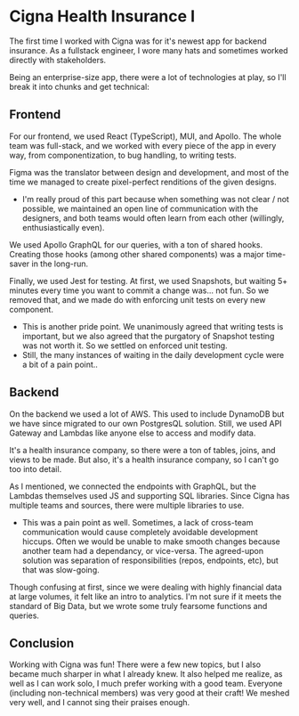 # Cigna Health Insurance I

The first time I worked with Cigna was for it's newest app for backend insurance. As a fullstack engineer, I wore many hats and sometimes worked directly with stakeholders.

Being an enterprise-size app, there were a lot of technologies at play, so I'll break it into chunks and get technical:

## Frontend

For our frontend, we used React (TypeScript), MUI, and Apollo. The whole team was full-stack, and we worked with every piece of the app in every way, from componentization, to bug handling, to writing tests.

Figma was the translator between design and development, and most of the time we managed to create pixel-perfect renditions of the given designs.

  - I'm really proud of this part because when something was not clear / not possible, we maintained an open line of communication with the designers, and both teams would often learn from each other (willingly, enthusiastically even).

We used Apollo GraphQL for our queries, with a ton of shared hooks. Creating those hooks (among other shared components) was a major time-saver in the long-run.

Finally, we used Jest for testing. At first, we used Snapshots, but waiting 5+ minutes every time you want to commit a change was... not fun. So we removed that, and we made do with enforcing unit tests on every new component.

  - This is another pride point. We unanimously agreed that writing tests is important, but we also agreed that the purgatory of Snapshot testing was not worth it. So we settled on enforced unit testing.
  - Still, the many instances of waiting in the daily development cycle were a bit of a pain point..

## Backend

On the backend we used a lot of AWS. This used to include DynamoDB but we have since migrated to our own PostgresQL solution. Still, we used API Gateway and Lambdas like anyone else to access and modify data.

It's a health insurance company, so there were a ton of tables, joins, and views to be made. But also, it's a health insurance company, so I can't go too into detail.

As I mentioned, we connected the endpoints with GraphQL, but the Lambdas themselves used JS and supporting SQL libraries. Since Cigna has multiple teams and sources, there were multiple libraries to use.

  * This was a pain point as well. Sometimes, a lack of cross-team communication would cause completely avoidable development hiccups. Often we would be unable to make smooth changes because another team had a dependancy, or vice-versa. The agreed-upon solution was separation of responsibilities (repos, endpoints, etc), but that was slow-going.

Though confusing at first, since we were dealing with highly financial data at large volumes, it felt like an intro to analytics. I'm not sure if it meets the standard of Big Data, but we wrote some truly fearsome functions and queries.

## Conclusion

Working with Cigna was fun! There were a few new topics, but I also became much sharper in what I already knew. It also helped me realize, as well as I can work solo, I much prefer working with a good team. Everyone (including non-technical members) was very good at their craft! We meshed very well, and I cannot sing their praises enough.